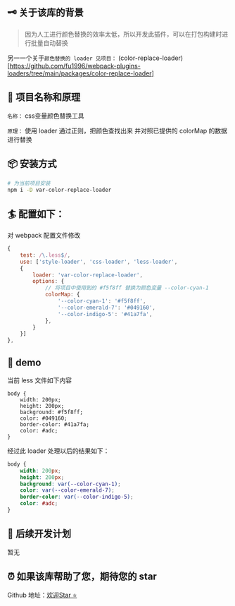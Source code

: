 ## 🗝 关于该库的背景

> 因为人工进行颜色替换的效率太低，所以开发此插件，可以在打包构建时进行批量自动替换

另一一个关于`颜色替换的 loader 见项目：` (color-replace-loader)[https://github.com/fu1996/webpack-plugins-loaders/tree/main/packages/color-replace-loader]

## 🎉 项目名称和原理

`名称：` css变量颜色替换工具

`原理：` 使用 loader 通过正则，把颜色查找出来 并对照已提供的 colorMap 的数据进行替换

## 📦 安装方式

```bash
# 为当前项目安装
npm i -D var-color-replace-loader
```

## 🏄 配置如下：

对 webpack 配置文件修改

```js
{
    test: /\.less$/,
    use: ['style-loader', 'css-loader', 'less-loader', 
    {
        loader: 'var-color-replace-loader',
        options: {
            // 将项目中使用到的 #f5f8ff 替换为颜色变量 --color-cyan-1
            colorMap: {
                '--color-cyan-1': '#f5f8ff',
                '--color-emerald-7': '#049160',
                '--color-indigo-5': '#41a7fa',
            },
        }
    }]
},
```

## 📝 demo
当前 less 文件如下内容

```less
body {
    width: 200px;
    height: 200px;
    background: #f5f8ff;
    color: #049160;
    border-color: #41a7fa;
    color: #adc;
}
```

经过此 loader 处理以后的结果如下：

```css
body {
    width: 200px;
    height: 200px;
    background: var(--color-cyan-1);
    color: var(--color-emerald-7);
    border-color: var(--color-indigo-5);
    color: #adc;
}
```


## 📣 后续开发计划

暂无

## ⏰ 如果该库帮助了您，期待您的 star

Github 地址：[欢迎Star ⭐️](https://github.com/fu1996/webpack-plugins-loaders/tree/main/packages/var-color-replace-loader)

